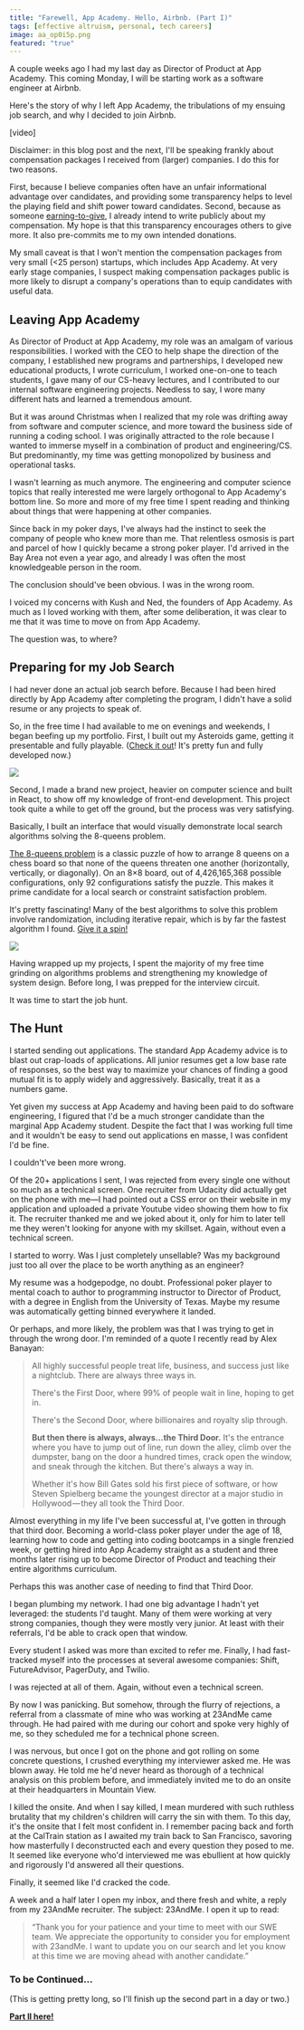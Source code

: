 ```yaml
---
title: "Farewell, App Academy. Hello, Airbnb. (Part I)"
tags: [effective altruism, personal, tech careers]
image: aa_op0i5p.png
featured: "true"
---
```


A couple weeks ago I had my last day as Director of Product at App Academy. This coming Monday, I will be starting work as a software engineer at Airbnb.

Here's the story of why I left App Academy, the tribulations of my ensuing job search, and why I decided to join Airbnb.

<div class="ui embed" data-url="https://www.youtube.com/embed/sYT_6yGY6LM/">[video]</div>

<div class="note">
<p>Disclaimer: in this blog post and the next, I'll be speaking frankly about compensation packages I received from (larger) companies. I do this for two reasons.</p>

<p>First, because I believe companies often have an unfair informational advantage over candidates, and providing some transparency helps to level the playing field and shift power toward candidates. Second, because as someone <a href="https://haseebq.com/why-ive-decided-to-devote-my-career-to-earning-to-give/">earning-to-give</a>, I already intend to write publicly about my compensation. My hope is that this transparency encourages others to give more. It also pre-commits me to my own intended donations.</p>

<p>My small caveat is that I won't mention the compensation packages from very small (&lt;25 person) startups, which includes App Academy. At very early stage companies, I suspect making compensation packages public is more likely to disrupt a company's operations than to equip candidates with useful data.</p>
</div>

## Leaving App Academy

As Director of Product at App Academy, my role was an amalgam of various responsibilities. I worked with the CEO to help shape the direction of the company, I established new programs and partnerships, I developed new educational products, I wrote curriculum, I worked one-on-one to teach students, I gave many of our CS-heavy lectures, and I contributed to our internal software engineering projects. Needless to say, I wore many different hats and learned a tremendous amount.

But it was around Christmas when I realized that my role was drifting away from software and computer science, and more toward the business side of running a coding school. I was originally attracted to the role because I wanted to immerse myself in a combination of product and engineering/CS. But predominantly, my time was getting monopolized by business and operational tasks.

I wasn't learning as much anymore. The engineering and computer science topics that really interested me were largely orthogonal to App Academy's bottom line. So more and more of my free time I spent reading and thinking about things that were happening at other companies.

Since back in my poker days, I've always had the instinct to seek the company of people who knew more than me. That relentless osmosis is part and parcel of how I quickly became a strong poker player. I'd arrived in the Bay Area not even a year ago, and already I was often the most knowledgeable person in the room.

The conclusion should've been obvious. I was in the wrong room.

I voiced my concerns with Kush and Ned, the founders of App Academy. As much as I loved working with them, after some deliberation, it was clear to me that it was time to move on from App Academy.

The question was, to where?

## Preparing for my Job Search

I had never done an actual job search before. Because I had been hired directly by App Academy after completing the program, I didn't have a solid resume or any projects to speak of.

So, in the free time I had available to me on evenings and weekends, I began beefing up my portfolio. First, I built out my Asteroids game, getting it presentable and fully playable. ([Check it out](http://haseeb-qureshi.github.io/Asteroids/)! It's pretty fun and fully developed now.)

![](https://github.com/Haseeb-Qureshi/Asteroids/raw/master/assets/asteroids.gif)

Second, I made a brand new project, heavier on computer science and built in React, to show off my knowledge of front-end development. This project took quite a while to get off the ground, but the process was very satisfying.

Basically, I built an interface that would visually demonstrate local search algorithms solving the 8-queens problem.

[The 8-queens problem](https://en.wikipedia.org/wiki/Eight_queens_puzzle) is a classic puzzle of how to arrange 8 queens on a chess board so that none of the queens threaten one another (horizontally, vertically, or diagonally). On an 8×8 board, out of 4,426,165,368 possible configurations, only 92 configurations satisfy the puzzle. This makes it prime candidate for a local search or constraint satisfaction problem.

It's pretty fascinating! Many of the best algorithms to solve this problem involve randomization, including iterative repair, which is by far the fastest algorithm I found. [Give it a spin!](http://haseeb-qureshi.github.io/n-queens-visualizer/)

![](https://camo.githubusercontent.com/eb84b58a08982181867a06661a7d4c51d7453ffb/687474703a2f2f692e696d6775722e636f6d2f4e4c41464949742e676966)

Having wrapped up my projects, I spent the majority of my free time grinding on algorithms problems and strengthening my knowledge of system design. Before long, I was prepped for the interview circuit.

It was time to start the job hunt.

## The Hunt

I started sending out applications. The standard App Academy advice is to blast out crap-loads of applications. All junior resumes get a low base rate of responses, so the best way to maximize your chances of finding a good mutual fit is to apply widely and aggressively. Basically, treat it as a numbers game.

Yet given my success at App Academy and having been paid to do software engineering, I figured that I'd be a much stronger candidate than the marginal App Academy student. Despite the fact that I was working full time and it wouldn't be easy to send out applications en masse, I was confident I'd be fine.

I couldn't've been more wrong.

Of the 20+ applications I sent, I was rejected from every single one without so much as a technical screen. One recruiter from Udacity did actually get on the phone with me&mdash;I had pointed out a CSS error on their website in my application and uploaded a private Youtube video showing them how to fix it. The recruiter thanked me and we joked about it, only for him to later tell me they weren't looking for anyone with my skillset. Again, without even a technical screen.

I started to worry. Was I just completely unsellable? Was my background just too all over the place to be worth anything as an engineer?

My resume was a hodgepodge, no doubt. Professional poker player to mental coach to author to programming instructor to Director of Product, with a degree in English from the University of Texas. Maybe my resume was automatically getting binned everywhere it landed.

Or perhaps, and more likely, the problem was that I was trying to get in through the wrong door. I'm reminded of a quote I recently read by Alex Banayan:

> All highly successful people treat life, business, and success just like a nightclub. There are always three ways in.
>
> There's the First Door, where 99% of people wait in line, hoping to get in.
>
> There's the Second Door, where billionaires and royalty slip through.
>
> **But then there is always, always&hellip;the Third Door.** It's the entrance where you have to jump out of line, run down the alley, climb over the dumpster, bang on the door a hundred times, crack open the window, and sneak through the kitchen. But there's always a way in.
>
> Whether it's how Bill Gates sold his first piece of software, or how Steven Spielberg became the youngest director at a major studio in Hollywood &mdash; they all took the Third Door.

Almost everything in my life I've been successful at, I've gotten in through that third door. Becoming a world-class poker player under the age of 18, learning how to code and getting into coding bootcamps in a single frenzied week, or getting hired into App Academy straight as a student and three months later rising up to become Director of Product and teaching their entire algorithms curriculum.

Perhaps this was another case of needing to find that Third Door.

I began plumbing my network. I had one big advantage I hadn't yet leveraged: the students I'd taught. Many of them were working at very strong companies, though they were mostly very junior. At least with their referrals, I'd be able to crack open that window.

Every student I asked was more than excited to refer me. Finally, I had fast-tracked myself into the processes at several awesome companies: Shift, FutureAdvisor, PagerDuty, and Twilio.

I was rejected at all of them. Again, without even a technical screen.

By now I was panicking. But somehow, through the flurry of rejections, a referral from a classmate of mine who was working at 23AndMe came through. He had paired with me during our cohort and spoke very highly of me, so they scheduled me for a technical phone screen.

I was nervous, but once I got on the phone and got rolling on some concrete questions, I crushed everything my interviewer asked me. He was blown away. He told me he'd never heard as thorough of a technical analysis on this problem before, and immediately invited me to do an onsite at their headquarters in Mountain View.

I killed the onsite. And when I say killed, I mean murdered with such ruthless brutality that my children's children will carry the sin with them. To this day, it's the onsite that I felt most confident in. I remember pacing back and forth at the CalTrain station as I awaited my train back to San Francisco, savoring how masterfully I deconstructed each and every question they posed to me. It seemed like everyone who'd interviewed me was ebullient at how quickly and rigorously I'd answered all their questions.

Finally, it seemed like I'd cracked the code.

A week and a half later I open my inbox, and there fresh and white, a reply from my 23AndMe recruiter. The subject: 23AndMe. I open it up to read:

> &ldquo;Thank you for your patience and your time to meet with our SWE team. We appreciate the opportunity to consider you for employment with 23andMe. I want to update you on our search and let you know at this time we are moving ahead with another candidate.&rdquo;

###  To be Continued…

(This is getting pretty long, so I'll finish up the second part in a day or two.)

**[Part II here!](https://haseebq.com/farewell-app-academy-hello-airbnb-part-ii/)**
